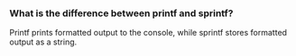 ### What is the difference between printf and sprintf?
Printf prints formatted output to the console, while sprintf stores formatted output as a string.